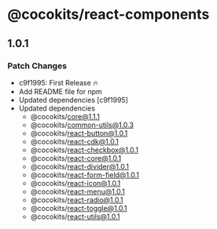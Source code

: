 # @cocokits/react-components

## 1.0.1

### Patch Changes

- c9f1995: First Release 🔥
- Add README file for npm
- Updated dependencies [c9f1995]
- Updated dependencies
  - @cocokits/core@1.1.1
  - @cocokits/common-utils@1.0.3
  - @cocokits/react-button@1.0.1
  - @cocokits/react-cdk@1.0.1
  - @cocokits/react-checkbox@1.0.1
  - @cocokits/react-core@1.0.1
  - @cocokits/react-divider@1.0.1
  - @cocokits/react-form-field@1.0.1
  - @cocokits/react-icon@1.0.1
  - @cocokits/react-menu@1.0.1
  - @cocokits/react-radio@1.0.1
  - @cocokits/react-toggle@1.0.1
  - @cocokits/react-utils@1.0.1
